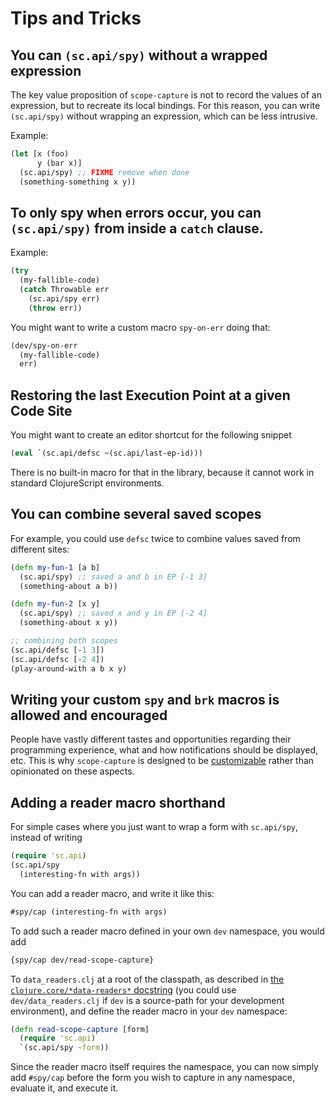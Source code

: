 # Tips and Tricks

## You can `(sc.api/spy)` without a wrapped expression

The key value proposition of `scope-capture` is not to record the values of an expression, but to recreate its local bindings.
For this reason, you can write `(sc.api/spy)` without wrapping an expression, which can be less intrusive.

Example:

```clojure
(let [x (foo)
      y (bar x)]
  (sc.api/spy) ;; FIXME remove when done
  (something-something x y))
```


## To only spy when errors occur, you can `(sc.api/spy)` from inside a `catch` clause.

Example:

```clojure
(try
  (my-fallible-code)
  (catch Throwable err 
    (sc.api/spy err)
    (throw err))
```

You might want to write a custom macro `spy-on-err` doing that:

```clojure
(dev/spy-on-err
  (my-fallible-code)
  err)
```


## Restoring the last Execution Point at a given Code Site

You might want to create an editor shortcut for the following snippet

```clojure
(eval `(sc.api/defsc ~(sc.api/last-ep-id)))
```

There is no built-in macro for that in the library, because it cannot work in standard ClojureScript environments.


## You can combine several saved scopes

For example, you could use `defsc` twice to combine values saved from different sites:

```clojure
(defn my-fun-1 [a b]
  (sc.api/spy) ;; saved a and b in EP [-1 3]
  (something-about a b))

(defn my-fun-2 [x y]
  (sc.api/spy) ;; saved x and y in EP [-2 4]
  (something-about x y))

;; combining both scopes
(sc.api/defsc [-1 3])
(sc.api/defsc [-2 4])
(play-around-with a b x y)
```



## Writing your custom `spy` and `brk` macros is allowed and encouraged

People have vastly different tastes and opportunities regarding their programming experience, what and how notifications should be displayed, etc.
This is why `scope-capture` is designed to be [customizable](./Tutorial.md#customization) rather than opinionated on these aspects.

## Adding a reader macro shorthand

For simple cases where you just want to wrap a form with `sc.api/spy`, instead of writing

```clojure
(require 'sc.api)
(sc.api/spy
  (interesting-fn with args))
```

You can add a reader macro, and write it like this:

```clojure
#spy/cap (interesting-fn with args)
```

To add such a reader macro defined in your own `dev` namespace, you would add

```clojure
{spy/cap dev/read-scope-capture}
```

To `data_readers.clj` at a root of the classpath, as described in [the `clojure.core/*data-readers*` docstring](https://clojuredocs.org/clojure.core/*data-readers*) (you could use `dev/data_readers.clj` if `dev` is a source-path for your development environment), and define the reader macro in your `dev` namespace:

```clojure
(defn read-scope-capture [form]
  (require 'sc.api)
  `(sc.api/spy ~form))
```

Since the reader macro itself requires the namespace, you can now simply add `#spy/cap` before the form you wish to capture in any namespace, evaluate it, and execute it.

